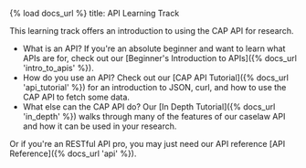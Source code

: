 {% load docs_url %}
title: API Learning Track

This learning track offers an introduction to using the CAP API for research.

* What is an API? If you're an absolute beginner and want to learn what APIs are for, 
  check out our [Beginner's Introduction to APIs]({% docs_url 'intro_to_apis' %}).
* How do you use an API? Check out our [CAP API Tutorial]({% docs_url 'api_tutorial' %})
  for an introduction to JSON, curl, and how to use the CAP API to fetch some data.
* What else can the CAP API do? Our [In Depth Tutorial]({% docs_url 'in_depth' %})
  walks through many of the features of our caselaw API and how it can be used in your research.

Or if you're an RESTful API pro, you may just need our API reference
[API Reference]({% docs_url 'api' %}).
